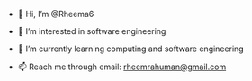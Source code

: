 - 👋 Hi, I’m @Rheema6
- 👀 I’m interested in software engineering
- 🌱 I’m currently learning computing and software engineering
  
- 📫 Reach me through email: rheemrahuman@gmail.com

<!---
Rheema6/Rheema6 is a ✨ special ✨ repository because its `README.md` (this file) appears on your GitHub profile.
You can click the Preview link to take a look at your changes.
--->
